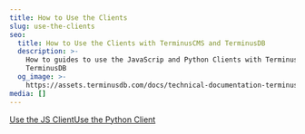 ```yaml
---
title: How to Use the Clients
slug: use-the-clients
seo:
  title: How to Use the Clients with TerminusCMS and TerminusDB
  description: >-
    How to guides to use the JavaScrip and Python Clients with TerminusCMS and
    TerminusDB
  og_image: >-
    https://assets.terminusdb.com/docs/technical-documentation-terminuscms-og.png
media: []
---
```


[Use the JS Client](/docs/use-the-javascript-client/)[Use the Python Client](/docs/use-the-python-client/)